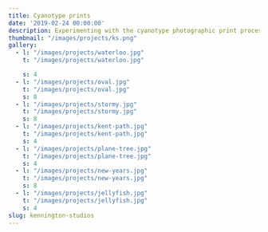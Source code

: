 ```yaml
---
title: Cyanotype prints 
date: '2019-02-24 00:00:00'
description: Experimenting with the cyanotype photographic print process.
thumbnail: "/images/projects/ks.png"
gallery:
  - l: "/images/projects/waterloo.jpg"
    t: "/images/projects/waterloo.jpg"

    s: 4
  - l: "/images/projects/oval.jpg"
    t: "/images/projects/oval.jpg"
    s: 8
  - l: "/images/projects/stormy.jpg"
    t: "/images/projects/stormy.jpg"
    s: 8
  - l: "/images/projects/kent-path.jpg"
    t: "/images/projects/kent-path.jpg"
    s: 4
  - l: "/images/projects/plane-tree.jpg"
    t: "/images/projects/plane-tree.jpg"
    s: 4
  - l: "/images/projects/new-years.jpg"
    t: "/images/projects/new-years.jpg"
    s: 8
  - l: "/images/projects/jellyfish.jpg"
    t: "/images/projects/jellyfish.jpg"
    s: 4
slug: kennington-studios
---
```

